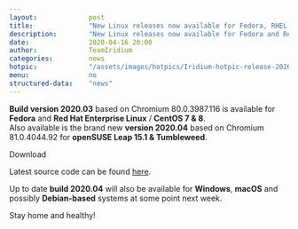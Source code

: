 ```yaml
---
layout: 			post
title:  			"New Linux releases now available for Fedora, RHEL / CentOS and openSUSE"
description: 		"New Linux releases now available for Fedora and Red Hat Enterprise Linux / CentOS as well as openSUSE."
date:	 			2020-04-16 20:00
author:				TeamIridium
categories:			news
hotpic:				"/assets/images/hotpics/Iridium-hotpic-release-2020.03-linux.png"
menu: 				no
structured-data:	"news"
---
```

**Build version 2020.03** based on Chromium 80.0.3987.116 is available for **Fedora** and **Red Hat Enterprise Linux** / **CentOS 7 & 8**.   
Also available is the brand new **version 2020.04** based on Chromium 81.0.4044.92 for **openSUSE Leap 15.1 & Tumbleweed**.   

<a id="download-parser2" class="button download" title="download Iridium Browser">Download</a>

Latest source code can be found [here](https://iridiumbrowser.de/downloads/source "check out latest Source Code").

Up to date **build 2020.04** will also be available for **Windows**, **macOS** and possibly **Debian-based** systems at some point next week.

Stay home and healthy!